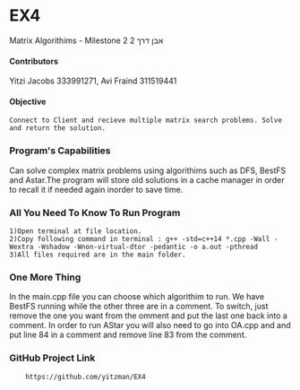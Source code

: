 # EX4

Matrix Algorithims - Milestone 2 
אבן דרך 2

#### Contributors
Yitzi Jacobs 333991271, Avi Fraind 311519441 
#### Objective
    Connect to Client and recieve multiple matrix search problems. Solve and return the solution.
### Program's Capabilities
  Can solve complex matrix problems using algorithims such as DFS, BestFS and Astar.The program will store old solutions in a cache manager in order to recall it if needed again inorder to save time.
### All You Need To Know To Run Program
    1)Open terminal at file location.
    2)Copy following command in terminal : g++ -std=c++14 *.cpp -Wall -Wextra -Wshadow -Wnon-virtual-dtor -pedantic -o a.out -pthread
    3)All files required are in the main folder.
### One More Thing
   In the main.cpp file you can choose which algorithim to run. We have BestFS running while the other three are in a comment. To switch, just remove the one you want from the omment and put the last one back into a comment. In order to run AStar you will also need to go into OA.cpp and and put line 84 in a comment and remove line 83 from the comment.
### GitHub Project Link
        https://github.com/yitzman/EX4

